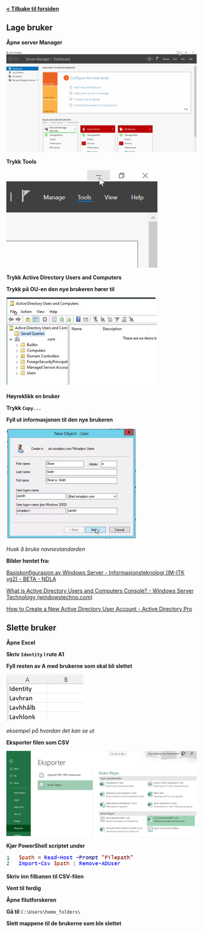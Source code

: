 [**< Tilbake til forsiden**](index.md)

## Lage bruker

**Åpne server Manager**

<img src="images\win_server_mngr.png" title="" alt="" width="512">

**Trykk Tools**

![](images\win_server_mngr_tools.png)

**Trykk Active Directory Users and Computers**

**Trykk på OU-en den nye brukeren hører til**

![](images\win_server_aduc.png)

**Høyreklikk en bruker**

**Trykk `Copy...`**

**Fyll ut informasjonen til den nye brukeren**

![](images\win_server_aduc_user.png)

_Husk å bruke navnestandarden_

**Bilder hentet fra:**

[Basiskonfigurasjon av Windows Server - Informasjonsteknologi (IM-ITK vg2) - BETA - NDLA](https://ndla.no/subject:1:83cd145e-3412-4f06-8de6-961bae9ff452/topic:1:c2c479d4-421a-45c7-8d2c-bff5f4c46c80/topic:1:4520c763-ccea-4897-a2bd-7a7ddabea88a/topic:1:4584b191-d4d7-4557-bb93-450d66431749/resource:4e308c45-6048-4638-9bbf-7c8d8a01cd8a)

[What is Active Directory Users and Computers Console? - Windows Server Technology
(windowstechno.com)](https://www.windowstechno.com/what-is-active-directory-users-and-computers-console/)

[How to Create a New Active Directory User Account - Active Directory Pro](https://activedirectorypro.com/how-to-create-a-new-active-directory-user-account/)

## Slette bruker

**Åpne Excel**

**Skriv `Identity` i rute A1**

**Fyll resten av A med brukerne som skal bli slettet**

![](images\win_server_rm_user_csv.png)

_eksempel på hvordan det kan se ut_

**Eksporter filen som CSV**

![](images\excel_export_csv.png)

**Kjør PowerShell scriptet under**

![](images\win_server_rm_user_ps1.png)

**Skriv inn filbanen til CSV-filen**

**Vent til ferdig**

**Åpne filutforskeren**

**Gå til** `C:\Users\home_folders\`

**Slett mappene til de brukerne som ble slettet**

